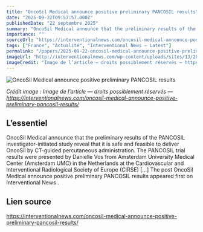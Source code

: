 ```yaml
---
title: "OncoSil Medical announce positive preliminary PANCOSIL results"
date: "2025-09-22T09:57:57.000Z"
publishedDate: "22 septembre 2025"
summary: "OncoSil Medical announce that the preliminary results of the PANCOSIL investigator-initiated study reveal that it is safe and feasible to deliver OncoSil by CT-guided percutaneous administration. The PANCOSIL trial results were presented by Danielle Vos from Amsterdam University Medical Center (Amsterdam UMC) in the Netherlands at the Cardiovascular and Interventional Radiological Society of Europe (CIRSE) [&#8230;] The post OncoSil Medical announce positive preliminary PANCOSIL results appeared first on Interventional News ."
importance: ""
sourceUrl: "https://interventionalnews.com/oncosil-medical-announce-positive-preliminary-pancosil-results/"
tags: ["France", "Actualité", "Interventional News — Latest"]
permalink: "/papers/2025-09-22-oncosil-medical-announce-positive-preliminary-pancosil-results"
imageUrl: "http://interventionalnews.com/wp-content/uploads/sites/13/2025/09/O9Cx34DUGJm4PJP5EgBcQ46oh881748279187422_200x200.png"
imageCredit: "Image de l’article — droits possiblement réservés — https://interventionalnews.com/oncosil-medical-announce-positive-preliminary-pancosil-results/"
---
```


![OncoSil Medical announce positive preliminary PANCOSIL results](http://interventionalnews.com/wp-content/uploads/sites/13/2025/09/O9Cx34DUGJm4PJP5EgBcQ46oh881748279187422_200x200.png)

*Crédit image : Image de l’article — droits possiblement réservés — https://interventionalnews.com/oncosil-medical-announce-positive-preliminary-pancosil-results/*

## L’essentiel

OncoSil Medical announce that the preliminary results of the PANCOSIL investigator-initiated study reveal that it is safe and feasible to deliver OncoSil by CT-guided percutaneous administration. The PANCOSIL trial results were presented by Danielle Vos from Amsterdam University Medical Center (Amsterdam UMC) in the Netherlands at the Cardiovascular and Interventional Radiological Society of Europe (CIRSE) [&#8230;] The post OncoSil Medical announce positive preliminary PANCOSIL results appeared first on Interventional News .

## Lien source

https://interventionalnews.com/oncosil-medical-announce-positive-preliminary-pancosil-results/
